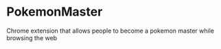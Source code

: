 # PokemonMaster
Chrome extension that allows people to become a pokemon master while browsing the web
